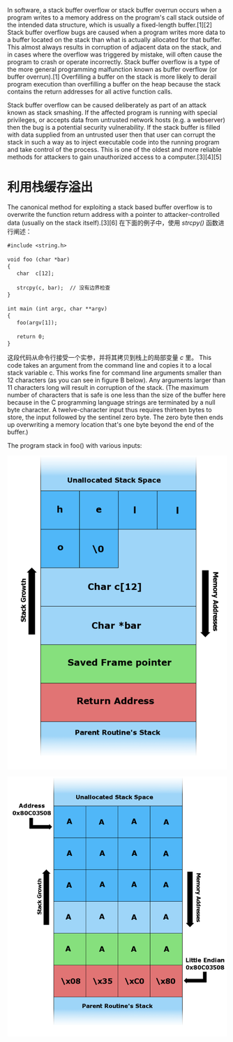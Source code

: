 In software, a stack buffer overflow or stack buffer overrun occurs when a program writes to a memory address on the program's call stack outside of the intended data structure, which is usually a fixed-length buffer.[1][2] Stack buffer overflow bugs are caused when a program writes more data to a buffer located on the stack than what is actually allocated for that buffer. This almost always results in corruption of adjacent data on the stack, and in cases where the overflow was triggered by mistake, will often cause the program to crash or operate incorrectly. Stack buffer overflow is a type of the more general programming malfunction known as buffer overflow (or buffer overrun).[1] Overfilling a buffer on the stack is more likely to derail program execution than overfilling a buffer on the heap because the stack contains the return addresses for all active function calls.

Stack buffer overflow can be caused deliberately as part of an attack known as stack smashing. If the affected program is running with special privileges, or accepts data from untrusted network hosts (e.g. a webserver) then the bug is a potential security vulnerability. If the stack buffer is filled with data supplied from an untrusted user then that user can corrupt the stack in such a way as to inject executable code into the running program and take control of the process. This is one of the oldest and more reliable methods for attackers to gain unauthorized access to a computer.[3][4][5]

# 利用栈缓存溢出

The canonical method for exploiting a stack based buffer overflow is to overwrite the function return address with a pointer to attacker-controlled data (usually on the stack itself).[3][6] 在下面的例子中，使用 *strcpy()* 函数进行阐述：

    #include <string.h>

    void foo (char *bar)
    {
       char  c[12];

       strcpy(c, bar);  // 没有边界检查
    }

    int main (int argc, char **argv)
    {
       foo(argv[1]);

       return 0;
    }

这段代码从命令行接受一个实参，并将其拷贝到栈上的局部变量 *c* 里。
This code takes an argument from the command line and copies it to a local stack variable c. This works fine for command line arguments smaller than 12 characters (as you can see in figure B below). Any arguments larger than 11 characters long will result in corruption of the stack. (The maximum number of characters that is safe is one less than the size of the buffer here because in the C programming language strings are terminated by a null byte character. A twelve-character input thus requires thirteen bytes to store, the input followed by the sentinel zero byte. The zero byte then ends up overwriting a memory location that's one byte beyond the end of the buffer.)

The program stack in foo() with various inputs:



![Figure 15-5-1-B](https://raw.githubusercontent.com/tupelo-shen/my_test/master/doc/linux/qemu/Linux_device_drivers_3_images/15-5-1-B.png)

![Figure 15-5-1-C](https://raw.githubusercontent.com/tupelo-shen/my_test/master/doc/linux/qemu/Linux_device_drivers_3_images/15-5-1-C.png)



